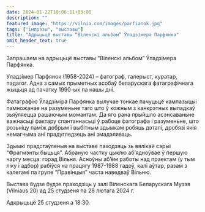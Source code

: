 ```yaml
---
date: 2024-01-22T10:06:11+03:00
description: ""
featured_image: "https://vilnia.com/images/parfianok.jpg"
tags: ["імпрэзы", "выставы"]
title: "Адрыцьцё выставы “Віленскі альбом” Ўладзімера Парфянка"
omit_header_text: true
---
```


Запрашаем на адрыцьцё выставы “Віленскі альбом” Ўладзімера Парфянка.

Уладзімер Парфянок (1958-2024) – фатограф, галерыст, куратар, пэдагог. Адна з самых прыметных асобаў беларускага фатаграфічнага жыцьця ад пачатку 1990-ых па нашы дні.

Фатаграфію Ўладзіміра Парфянка вылучае тонкае пачуцьцё кампазыцыі памножанае на  разуменьне таго што ў кожным з канкрэтных выпадкаў зьяўляецца рашаючым момантам. Да яго рана прыйшло асэнсаваньне важнасьці фактару спантаннасьці ў рабоце фатографа і разуменьне, што розьніцу паміж добрым і выбітным здымкам робяць дэталі, дробязі якія немагчыма ані прадугледзець ані змадэляваць.

Здымкі прадстаўленыя на выставе паходзяць зь вялікай сэрыі “Фрагмэнты быцьця”. Абраную частку цыклю аб’ядноўвае ў першую чаргу месца: горад Вільня. Асноўны аб’ём работы над праектам (у тым ліку і адбор) рабіўся на працягу 1987-1988 гадоў, калі аўтар, разам з калегамі па групе “Правінцыя” часта наведваў Вільню.

Выстава будзе будзе праходзіць у залі Віленскага Беларускага Музэя (Vilniaus 20) ад 25 студзеня па 28 лютага 2024 г.

Адкрыцьцё 25 студзеня а 18:30.

